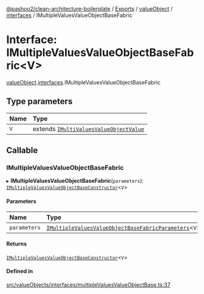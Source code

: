 [@pashoo2/clean-architecture-boilerplate](../README.md) / [Exports](../modules.md) / [valueObject](../modules/valueobject.md) / [interfaces](../modules/valueobject.interfaces.md) / IMultipleValuesValueObjectBaseFabric

# Interface: IMultipleValuesValueObjectBaseFabric<V\>

[valueObject](../modules/valueobject.md).[interfaces](../modules/valueobject.interfaces.md).IMultipleValuesValueObjectBaseFabric

## Type parameters

| Name | Type |
| :------ | :------ |
| `V` | extends [`IMultiValuesValueObjectValue`](valueobject.interfaces.imultivaluesvalueobjectvalue.md) |

## Callable

### IMultipleValuesValueObjectBaseFabric

▸ **IMultipleValuesValueObjectBaseFabric**(`parameters`): [`IMultipleValuesValueObjectBaseConstructor`](valueobject.interfaces.imultiplevaluesvalueobjectbaseconstructor.md)<`V`\>

#### Parameters

| Name | Type |
| :------ | :------ |
| `parameters` | [`IMultipleValuesValueObjectBaseFabricParameters`](valueobject.interfaces.imultiplevaluesvalueobjectbasefabricparameters.md)<`V`\> |

#### Returns

[`IMultipleValuesValueObjectBaseConstructor`](valueobject.interfaces.imultiplevaluesvalueobjectbaseconstructor.md)<`V`\>

#### Defined in

[src/valueObjects/interfaces/multipleValuesValueObjectBase.ts:37](https://github.com/pashoo2/clean-architecture-boilerplate/blob/914ff8c/src/valueObjects/interfaces/multipleValuesValueObjectBase.ts#L37)
